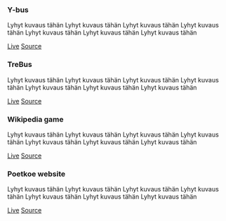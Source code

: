 ### Y-bus

Lyhyt kuvaus tähän Lyhyt kuvaus tähän Lyhyt kuvaus tähän Lyhyt kuvaus tähän Lyhyt kuvaus tähän Lyhyt kuvaus tähän Lyhyt kuvaus tähän

<a href="#" target="_blank">Live</a>
<a href="#" target="_blank">Source</a>

### TreBus

Lyhyt kuvaus tähän Lyhyt kuvaus tähän Lyhyt kuvaus tähän Lyhyt kuvaus tähän Lyhyt kuvaus tähän Lyhyt kuvaus tähän Lyhyt kuvaus tähän

<a href="#" target="_blank">Live</a>
<a href="#" target="_blank">Source</a>

### Wikipedia game

Lyhyt kuvaus tähän Lyhyt kuvaus tähän Lyhyt kuvaus tähän Lyhyt kuvaus tähän Lyhyt kuvaus tähän Lyhyt kuvaus tähän Lyhyt kuvaus tähän

<a href="#" target="_blank">Live</a>
<a href="#" target="_blank">Source</a>

### Poetkoe website

Lyhyt kuvaus tähän Lyhyt kuvaus tähän Lyhyt kuvaus tähän Lyhyt kuvaus tähän Lyhyt kuvaus tähän Lyhyt kuvaus tähän Lyhyt kuvaus tähän

<a href="#" target="_blank">Live</a>
<a href="#" target="_blank">Source</a>
